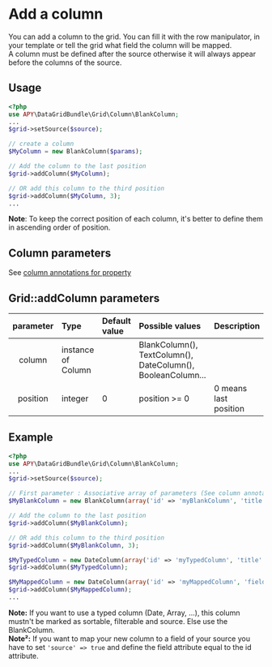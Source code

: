 Add a column
=======================

You can add a column to the grid. You can fill it with the row manipulator, in your template or tell the grid what field the column will be mapped.  
A column must be defined after the source otherwise it will always appear before the columns of the source.

## Usage

```php
<?php
use APY\DataGridBundle\Grid\Column\BlankColumn;
...
$grid->setSource($source);

// create a column
$MyColumn = new BlankColumn($params);

// Add the column to the last position
$grid->addColumn($MyColumn);

// OR add this column to the third position
$grid->addColumn($MyColumn, 3);
...
```

**Note**: To keep the correct position of each column, it's better to define them in ascending order of position.

## Column parameters

See [column annotations for property](../columns_configuration/annotations/column_annotation_property.md#available-attributes)

## Grid::addColumn parameters

|parameter|Type|Default value|Possible values|Description|
|:--:|:--|:--|:--|:--|
|column|instance of Column||BlankColumn(), TextColumn(), DateColumn(), BooleanColumn...||
|position|integer|0|position >= 0|0 means last position|

## Example

```php
<?php
use APY\DataGridBundle\Grid\Column\BlankColumn;
...
$grid->setSource($source);

// First parameter : Associative array of parameters (See column annotations for property) 
$MyBlankColumn = new BlankColumn(array('id' => 'myBlankColumn', 'title' => 'My Blank Column', 'size' => '54'));

// Add the column to the last position
$grid->addColumn($MyBlankColumn);

// OR add this column to the third position
$grid->addColumn($MyBlankColumn, 3);

$MyTypedColumn = new DateColumn(array('id' => 'myTypedColumn', 'title' => 'My Typed Column', 'source' => false, 'filterable' => false, 'sortable' => false));
$grid->addColumn($MyTypedColumn);

$MyMappedColumn = new DateColumn(array('id' => 'myMappedColumn', 'field' => 'myMappedColumn', 'title' => 'My Mapped Column'));
$grid->addColumn($MyMappedColumn);
...
```

**Note:** If you want to use a typed column (Date, Array, ...), this column mustn't be marked as sortable, filterable and source. Else use the BlankColumn.  
**Note²:** If you want to map your new column to a field of your source you have to set `'source' => true` and define the field attribute equal to the id attribute.

